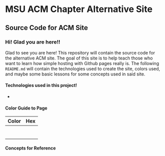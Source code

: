 # MSU ACM Chapter Alternative Site #

## Source Code for ACM Site ##


### Hi! Glad you are here!! ###
Glad to see you are here! 
This repository will contain the source code for the alternative ACM site. The goal of this site is to help teach those who want to learn how simple hosting with 
Github pages really is. The following `README.md` will contain the technologies used to create the site, colors used, and maybe some basic lessons for some concepts used in said site. 

#### Technologies used in this project! ####
- 
#### Color Guide to Page ####

Color | Hex
------|------
      |
      | 
      | 
      | 
      | 
      | 
      | 



#### Concepts for Reference ####




